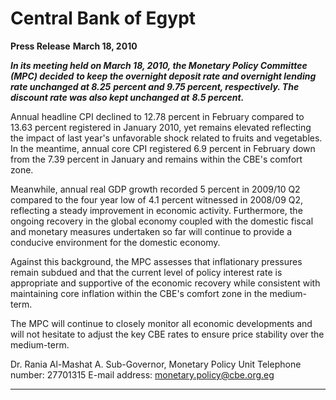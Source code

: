 # Central Bank of Egypt

**Press Release**
**March 18, 2010**

**_In its meeting held on March 18, 2010, the Monetary Policy Committee (MPC) decided_**
**_to keep the overnight deposit rate and overnight lending rate unchanged at 8.25_**
**_percent and 9.75 percent, respectively. The discount rate was also kept unchanged at_**
**_8.5 percent._**

Annual headline CPI declined to 12.78 percent in February compared to 13.63 percent
registered in January 2010, yet remains elevated reflecting the impact of last year's
unfavorable shock related to fruits and vegetables. In the meantime, annual core CPI
registered 6.9 percent in February down from the 7.39 percent in January and remains
within the CBE's comfort zone.

Meanwhile, annual real GDP growth recorded 5 percent in 2009/10 Q2 compared to the
four year low of 4.1 percent witnessed in 2008/09 Q2, reflecting a steady improvement in
economic activity. Furthermore, the ongoing recovery in the global economy coupled
with the domestic fiscal and monetary measures undertaken so far will continue to
provide a conducive environment for the domestic economy.

Against this background, the MPC assesses that inflationary pressures remain subdued
and that the current level of policy interest rate is appropriate and supportive of the
economic recovery while consistent with maintaining core inflation within the CBE's
comfort zone in the medium-term.

The MPC will continue to closely monitor all economic developments and will not
hesitate to adjust the key CBE rates to ensure price stability over the medium-term.

Dr. Rania Al-Mashat
A. Sub-Governor, Monetary Policy Unit
Telephone number: 27701315
E-mail address: monetary.policy@cbe.org.eg


-----

